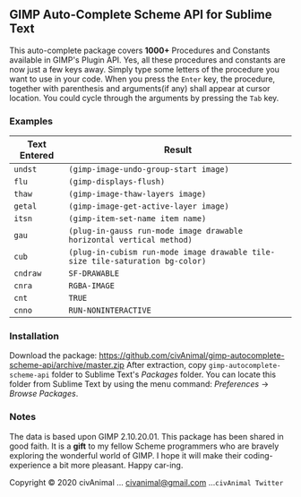## GIMP Auto-Complete Scheme API for Sublime Text

This auto-complete package covers __1000+__ Procedures and Constants available in GIMP's Plugin API. Yes, all these procedures and constants are now just a few keys away. Simply type some letters of the procedure you want to use in your code. When you press the `Enter` key, the procedure, together with parenthesis and arguments(if any) shall appear at cursor location. You could cycle through the arguments by pressing the `Tab` key.


### Examples


 Text Entered   |  Result
--------------- | ------------------------------------------------------------------------------
 `undst`        |   `(gimp-image-undo-group-start image)`
 `flu`          |   `(gimp-displays-flush)`
 `thaw`         |   `(gimp-image-thaw-layers image)`
 `getal`        |   `(gimp-image-get-active-layer image)`
 `itsn`         |   `(gimp-item-set-name item name)`
 `gau`          |   `(plug-in-gauss run-mode image drawable horizontal vertical method)`
 `cub`          |   `(plug-in-cubism run-mode image drawable tile-size tile-saturation bg-color)`
 `cndraw`       |   `SF-DRAWABLE`
 `cnra`         |   `RGBA-IMAGE`
 `cnt`          |   `TRUE`
 `cnno`         |   `RUN-NONINTERACTIVE`


### Installation

Download the package: https://github.com/civAnimal/gimp-autocomplete-scheme-api/archive/master.zip
After extraction, copy `gimp-autocomplete-scheme-api` folder to Sublime Text's _Packages_ folder. You can locate this folder from Sublime Text by using the menu command: _Preferences_ → _Browse Packages_.


### Notes

The data is based upon GIMP 2.10.20.01.
This package has been shared in good faith. It is a __gift__ to my fellow Scheme programmers who are bravely exploring the wonderful world of GIMP. I hope it will make their coding-experience a bit more pleasant.
Happy car-ing.

Copyright © 2020 civAnimal ... civanimal@gmail.com ...`civAnimal Twitter`
